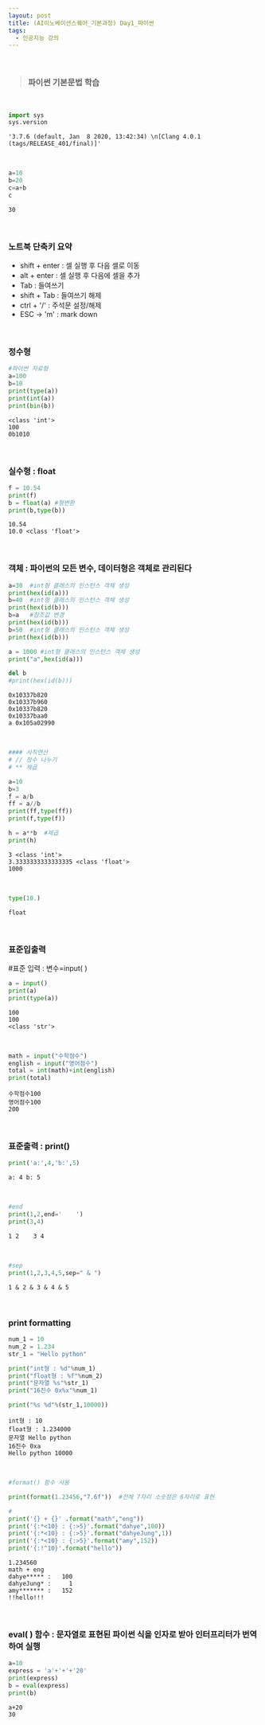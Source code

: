 ```yaml
---
layout: post
title: (AI이노베이션스퀘어_기본과정) Day1_파이썬
tags:
  - 인공지능 강의
---
```


<br>

> ### 파이썬 기본문법 학습 

<br>

```python
import sys
sys.version
```

```
'3.7.6 (default, Jan  8 2020, 13:42:34) \n[Clang 4.0.1 (tags/RELEASE_401/final)]'
```

<br>

```python
a=10
b=20
c=a+b
c
```

```
30
```

<br>

### 노트북 단축키 요약

- shift + enter : 셀 실행 후 다음 셀로 이동
- alt + enter : 셀 실행 후 다음에 셀을 추가
- Tab : 들여쓰기
- shift + Tab : 들여쓰기 해제
- ctrl + '/' : 주석문 설정/해제
- ESC -> 'm' : mark down

<br>

### 정수형

```python
#파이썬 자료형
a=100
b=10
print(type(a))
print(int(a))
print(bin(b))
```

```
<class 'int'>
100
0b1010
```

<br>

### 실수형 : float

```python
f = 10.54
print(f)
b = float(a) #형변환
print(b,type(b))
```

```
10.54
10.0 <class 'float'>
```

<br>

### 객체 : 파이썬의 모든 변수, 데이터형은 객체로 관리된다

```python
a=30  #int형 클래스의 인스턴스 객체 생성
print(hex(id(a)))
b=40  #int형 클래스의 인스턴스 객체 생성
print(hex(id(b)))
b=a   #참조값 변경
print(hex(id(b)))
b=50  #int형 클래스의 인스턴스 객체 생성
print(hex(id(b)))

a = 1000 #int형 클래스의 인스턴스 객체 생성
print("a",hex(id(a)))

del b
#print(hex(id(b)))
```

```
0x10337b820
0x10337b960
0x10337b820
0x10337baa0
a 0x105a02990
```

<br>

```python
#### 사칙연산
# // 정수 나누기
# ** 제곱

a=10
b=3
f = a/b
ff = a//b
print(ff,type(ff))
print(f,type(f))

h = a**b  #제곱
print(h)
```

```
3 <class 'int'>
3.3333333333333335 <class 'float'>
1000
```

<br>

```python
type(10.)
```

```
float
```

<br>

### 표준입출력

#표준 입력 : 변수=input( )

```python
a = input()
print(a)
print(type(a))
```

```
100
100
<class 'str'>
```

<br>

```python
math = input("수학점수")
english = input("영어점수")
total = int(math)+int(english)
print(total)

```

```
수학점수100
영어점수100
200
```

<br>

### 표준출력 : print()

```python
print('a:',4,'b:',5)
```

```
a: 4 b: 5
```

<br>

```python
#end
print(1,2,end='    ')
print(3,4)
```

```
1 2    3 4
```

<br>

```python
#sep
print(1,2,3,4,5,sep=" & ")
```

```
1 & 2 & 3 & 4 & 5
```

<br>

### print formatting

```python
num_1 = 10
num_2 = 1.234
str_1 = "Hello python"

print("int형 : %d"%num_1)
print("float형 : %f"%num_2)
print("문자열 %s"%str_1)
print("16진수 0x%x"%num_1)

print("%s %d"%(str_1,10000))
```

```
int형 : 10
float형 : 1.234000
문자열 Hello python
16진수 0xa
Hello python 10000
```

<br>

```python
#format() 함수 사용

print(format(1.23456,"7.6f"))  #전체 7자리 소숫점은 6자리로 표현

#
print('{} + {}' .format("math","eng"))
print('{:*<10} : {:>5}'.format("dahye",100))
print('{:*<10} : {:>5}'.format("dahyeJung",1))
print('{:*<10} : {:>5}'.format("amy",152))
print('{:!^10}'.format("hello"))
```

```
1.234560
math + eng
dahye***** :   100
dahyeJung* :     1
amy******* :   152
!!hello!!!
```

<br>

### eval( ) 함수 : 문자열로 표현된 파이썬 식을 인자로 받아 인터프리터가 번역하여 실행

```python
a=10
express = 'a'+'+'+'20'
print(express)
b = eval(express)
print(b)
```

```
a+20
30
```

